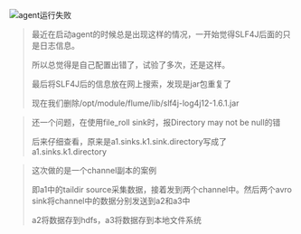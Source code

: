 ![agent运行失败](C:\Users\hu\Desktop\agent运行失败.png)

> 最近在启动agent的时候总是出现这样的情况，一开始觉得SLF4J后面的只是日志信息。
>
> 所以总觉得是自己配置出错了，试验了多次，还是这样。
>
> 最后将SLF4J后的信息放在网上搜索，发现是jar包重复了
>
> 现在我们删除/opt/module/flume/lib/slf4j-log4j12-1.6.1.jar
>



> 还一个问题，在使用file_roll sink时，报Directory may not be null的错
>
> 后来仔细查看，原来是a1.sinks.k1.sink.directory写成了a1.sinks.k1.directory 



> 这次做的是一个channel副本的案例
>
> 即a1中的taildir source采集数据，接着发到两个channel中。然后两个avro sink将channel中的数据分别发送到a2和a3中
>
> a2将数据存到hdfs，a3将数据存到本地文件系统